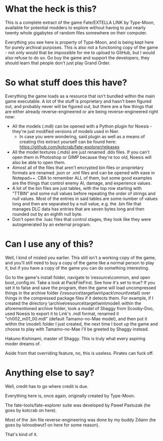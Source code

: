 # What the heck is this?

This is a complete extract of the game Fate/EXTELLA LINK by Type-Moon, available for potential modders to explore without having to put nearly twenty whole gigabytes of random files somewhere on their computer.

Everything you see here is property of Type-Moon, and is being kept here for purely archival purposes. This is also not a functioning copy of the game - not only would that be impossible for me to upload to GitHub, but I would also refuse to do so. Go buy the game and support the developers, they should learn that people don't just play Grand Order.

# So what stuff does this have?

Everything the game loads as a resource that isn't bundled within the main game executable. A lot of the stuff is proprietary and hasn't been figured out, and probably never will be figured out, but there are a few things that are either already reverse-engineered or are being reverse-engineered right now:

- All the models (.mdl) can be opened with a Python plugin for Noesis - they're just modified versions of models used in Nier.
    - In case you were wondering, said plugin as well as a means of creating this extract yourself can be found here: https://github.com/kotcrab/fate-explorer/releases
- All the model textures (.mds) are just renamed .dds files. If you can't open them in Photoshop or GIMP because they're too old, Noesis will also be able to open them.
- Almost all of the files that aren't encrypted bin files or proprietary formats are renamed .json or .xml files and can be opened with ease in Notepad++. CBA to remember ALL of them, but some good examples are the things that control enemy AI, damage, and experience values.
- A lot of the bin files are just tables, with the top row starting with "TTBIN" and some null values before repeating the order of strings and null values. Most of the entries in said tables are some number of values long and then are separated by a null value, e.g. the .bin file that manages DLC data has entries that are seven bytes long and then rounded out by an eighth null byte.
- Don't open the .luac files that control stages, they look like they were autogenerated by an external program.

# Can I use any of this?

Well, I kind of misled you earlier. This still isn't a working copy of the game, and you'll still need to buy a copy of the game like a normal person to play it, but if you have a copy of the game you can do something interesting.

Go to the game's install folder, navigate to \resource\common\, and open boot_config.ini. Take a look at PackFileFirst. See how it's set to true? If you set it to false and save the program, then the game will load uncompressed things in the archive folder (\resource\target\win\pack\mount\retail\) over things in the compressed package files if it detects them. For example, if I created the directory \archive\resource\target\win\model\ within the aforementioned archive folder, took a model of Shaggy from Scooby-Doo, used Noesis to export it to Link's .mdl format, renamed it "ch002_m01_00.mdl" (default Tamamo-no-Mae model), and then put it within the \model\ folder I just created, the next time I boot up the game and choose to play with Tamamo-no-Mae I'll be greeted by Shaggy instead.

Hakuno Kishinami, master of Shaggy. This is truly what every aspiring moder dreams of.

Aside from that overriding feature, no, this is useless. Pirates can fuck off.

# Anything else to say?

Well, credit has to go where credit is due.

Everything here is, once again, originally created by Type-Moon.

The fate-tools/fate-explorer suite was developed by Paweł Pastuzak (he goes by kotcrab on here).

Most of the .bin file reverse-engineering was done by my buddy Zdann (he goes by lolnoobwut1 on here for some reason).

That's kind of it.





